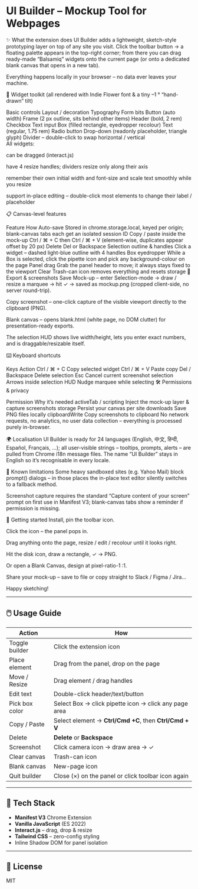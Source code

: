 # UI Builder – Mockup Tool for Webpages

✨ What the extension does
UI Builder adds a lightweight, sketch-style prototyping layer on top of any site you visit.
Click the toolbar button → a floating palette appears in the top-right corner; from there you can drag ready-made “Balsamiq” widgets onto the current page (or onto a dedicated blank canvas that opens in a new tab).

Everything happens locally in your browser – no data ever leaves your machine.

🧰 Widget toolkit
(all rendered with Indie Flower font & a tiny –1 ° “hand-drawn” tilt)


Basic controls	Layout / decoration	Typography	Form bits
Button (auto width)	Frame (2 px outline, sits behind other items)	Header (bold, 2 rem)	Checkbox
Text input	Box (filled rectangle, eyedropper recolour)	Text (regular, 1.75 rem)	Radio button
Drop-down (readonly placeholder, triangle glyph)	Divider – double-click to swap horizontal / vertical		
All widgets:

can be dragged (interact.js)

have 4 resize handles; dividers resize only along their axis

remember their own initial width and font-size and scale text smoothly while you resize

support in-place editing – double-click most elements to change their label / placeholder

📋 Canvas-level features

Feature	How
Auto-save	Stored in chrome.storage.local, keyed per origin; blank-canvas tabs each get an isolated session ID
Copy / paste inside the mock-up	Ctrl / ⌘ + C then Ctrl / ⌘ + V (element-wise, duplicates appear offset by 20 px)
Delete	Del or Backspace
Selection outline & handles	Click a widget – dashed light-blue outline with 4 handles
Box eyedropper	While a Box is selected, click the pipette icon and pick any background-colour on the page
Panel drag	Grab the panel header to move; it always stays fixed to the viewport
Clear	Trash-can icon removes everything and resets storage
📸 Export & screenshots
Save Mock-up – enter Selection-mode → draw / resize a marquee → hit ✓ → saved as mockup.png (cropped client-side, no server round-trip).

Copy screenshot – one-click capture of the visible viewport directly to the clipboard (PNG).

Blank canvas – opens blank.html (white page, no DOM clutter) for presentation-ready exports.

The selection HUD shows live width/height, lets you enter exact numbers, and is draggable/resizable itself.

⌨️ Keyboard shortcuts

Keys	Action
Ctrl / ⌘ + C	Copy selected widget
Ctrl / ⌘ + V	Paste copy
Del / Backspace	Delete selection
Esc	Cancel current screenshot selection
Arrows inside selection HUD	Nudge marquee while selecting
🛠️ Permissions & privacy

Permission	Why it’s needed
activeTab / scripting	Inject the mock-up layer & capture screenshots
storage	Persist your canvas per site
downloads	Save PNG files locally
clipboardWrite	Copy screenshots to clipboard
No network requests, no analytics, no user data collection – everything is processed purely in-browser.

🌍 Localisation
UI Builder is ready for 24 languages (English, 中文, हिन्दी, Español, Français, …); all user-visible strings – tooltips, prompts, alerts – are pulled from Chrome i18n message files. The name “UI Builder” stays in English so it’s recognisable in every locale.

🚧 Known limitations
Some heavy sandboxed sites (e.g. Yahoo Mail) block prompt() dialogs – in those places the in-place text editor silently switches to a fallback method.

Screenshot capture requires the standard “Capture content of your screen” prompt on first use in Manifest V3; blank-canvas tabs show a reminder if permission is missing.

🏁 Getting started
Install, pin the toolbar icon.

Click the icon – the panel pops in.

Drag anything onto the page, resize / edit / recolour until it looks right.

Hit the disk icon, draw a rectangle, ✓ → PNG.

Or open a Blank Canvas, design at pixel-ratio-1 :1.

Share your mock-up – save to file or copy straight to Slack / Figma / Jira…

Happy sketching!


---

## 🖱️ Usage Guide

| Action | How |
|--------|-----|
| Toggle builder | Click the extension icon |
| Place element  | Drag from the panel, drop on the page |
| Move / Resize  | Drag element / drag handles |
| Edit text      | Double-click header/text/button |
| Pick box color | Select Box → click pipette icon → click any page area |
| Copy / Paste   | Select element → **Ctrl/Cmd +C**, then **Ctrl/Cmd + V** |
| Delete         | **Delete** or **Backspace** |
| Screenshot     | Click camera icon → draw area → ✓ |
| Clear canvas   | Trash-can icon |
| Blank canvas   | New-page icon |
| Quit builder   | Close (×) on the panel or click toolbar icon again |

---

## 🧩 Tech Stack

- **Manifest V3** Chrome Extension  
- **Vanilla JavaScript** (ES 2022)  
- **Interact.js** – drag, drop & resize  
- **Tailwind CSS** – zero-config styling  
- Inline Shadow DOM for panel isolation

---

## 📄 License

MIT
